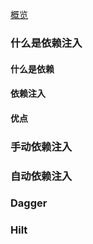 [概览](https://developer.android.com/training/dependency-injection)


### 什么是依赖注入
#### 什么是依赖
#### 依赖注入
#### 优点

### 手动依赖注入

### 自动依赖注入

### Dagger

### Hilt